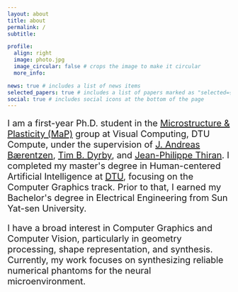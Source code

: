 ```yaml
---
layout: about
title: about
permalink: /
subtitle: 

profile:
  align: right
  image: photo.jpg
  image_circular: false # crops the image to make it circular
  more_info: 

news: true # includes a list of news items
selected_papers: true # includes a list of papers marked as "selected={true}"
social: true # includes social icons at the bottom of the page
---
```

<div style="font-size: 20px;">
<p>I am a first-year Ph.D. student in the <a href="https://map.compute.dtu.dk/">Microstructure & Plasticity (MaP)</a> group at Visual Computing</a>, DTU Compute, under the supervision of <a href="https://people.compute.dtu.dk/janba/">J. Andreas Bærentzen</a>, <a href="https://www.drcmr.dk/timd">Tim B. Dyrby</a>, and <a href="https://www.epfl.ch/labs/lts5/thiran.html/">Jean-Philippe Thiran</a>. I completed my master's degree in Human-centered Artificial Intelligence at <a href="https://www.dtu.dk/english/">DTU</a>, focusing on the Computer Graphics track. Prior to that, I earned my Bachelor's degree in Electrical Engineering from Sun Yat-sen University</a>.</p>
    
<p>I have a broad interest in Computer Graphics and Computer Vision, particularly in geometry processing, shape representation, and synthesis. Currently, my work focuses on synthesizing reliable numerical phantoms for the neural microenvironment.</p>
</div>
